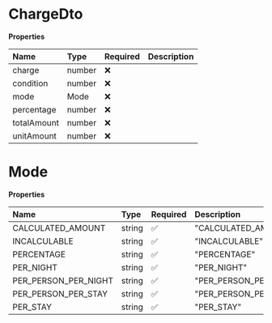 # ChargeDto

**Properties**

| Name        | Type   | Required | Description |
| :---------- | :----- | :------- | :---------- |
| charge      | number | ❌       |             |
| condition   | number | ❌       |             |
| mode        | Mode   | ❌       |             |
| percentage  | number | ❌       |             |
| totalAmount | number | ❌       |             |
| unitAmount  | number | ❌       |             |

# Mode

**Properties**

| Name                 | Type   | Required | Description            |
| :------------------- | :----- | :------- | :--------------------- |
| CALCULATED_AMOUNT    | string | ✅       | "CALCULATED_AMOUNT"    |
| INCALCULABLE         | string | ✅       | "INCALCULABLE"         |
| PERCENTAGE           | string | ✅       | "PERCENTAGE"           |
| PER_NIGHT            | string | ✅       | "PER_NIGHT"            |
| PER_PERSON_PER_NIGHT | string | ✅       | "PER_PERSON_PER_NIGHT" |
| PER_PERSON_PER_STAY  | string | ✅       | "PER_PERSON_PER_STAY"  |
| PER_STAY             | string | ✅       | "PER_STAY"             |

<!-- This file was generated by liblab | https://liblab.com/ -->
